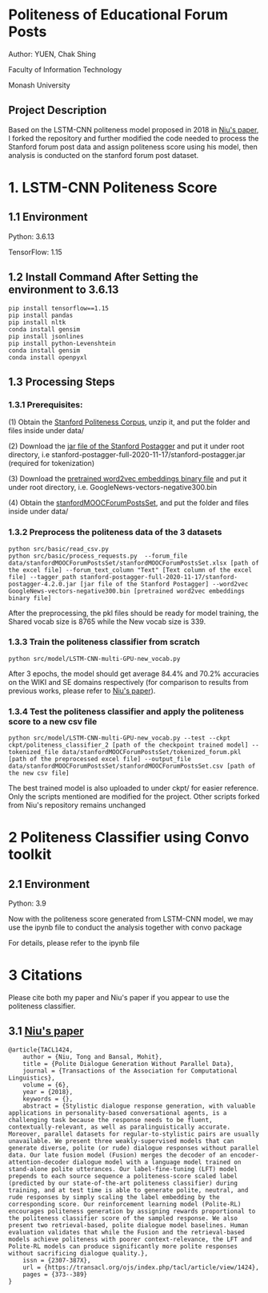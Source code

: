 # Politeness of Educational Forum Posts

Author: YUEN, Chak Shing

Faculty of Information Technology

Monash University

## Project Description

Based on the LSTM-CNN politeness model proposed in 2018 in [Niu's paper](https://arxiv.org/abs/1805.03162), I forked the repository and further modified the code needed to process the Stanford forum post data and assign politeness score using his model, then analysis is conducted on the stanford forum post dataset.

# 1. LSTM-CNN Politeness Score

## 1.1 Environment
Python: 3.6.13

TensorFlow: 1.15

## 1.2 Install Command After Setting the environment to 3.6.13
```
pip install tensorflow==1.15
pip install pandas
pip install nltk
conda install gensim
pip install jsonlines
pip install python-Levenshtein
conda install gensim
conda install openpyxl
```

## 1.3 Processing Steps

### 1.3.1 Prerequisites:

(1) Obtain the [Stanford Politeness Corpus](http://www.cs.cornell.edu/~cristian/Politeness_files/Stanford_politeness_corpus.zip), unzip it, and put the folder and files inside under data/

(2) Download the [jar file of the Stanford Postagger](https://nlp.stanford.edu/software/tagger.shtml) and put it under root directory, i.e stanford-postagger-full-2020-11-17/stanford-postagger.jar (required for tokenization)

(3) Download the [pretrained word2vec embeddings binary file](https://drive.google.com/uc?export=download&confirm=wa0J&id=0B7XkCwpI5KDYNlNUTTlSS21pQmM) and put it under root directory, i.e. GoogleNews-vectors-negative300.bin

(4) Obtain the [stanfordMOOCForumPostsSet]([https://datastage.stanford.edu/StanfordMoocPosts](https://github.com/akshayka/edxclassify?tab=readme-ov-file)), and put the folder and files inside under data/

### 1.3.2 Preprocess the politeness data of the 3 datasets
```
python src/basic/read_csv.py
python src/basic/process_requests.py  --forum_file data/stanfordMOOCForumPostsSet/stanfordMOOCForumPostsSet.xlsx [path of the excel file] --forum_text_column "Text" [Text column of the excel file] --tagger_path stanford-postagger-full-2020-11-17/stanford-postagger-4.2.0.jar [jar file of the Stanford Postagger] --word2vec GoogleNews-vectors-negative300.bin [pretrained word2vec embeddings binary file]
```
After the preprocessing, the pkl files should be ready for model training, the Shared vocab size is 8765 while the New vocab size is 339.


### 1.3.3 Train the politeness classifier from scratch
```
python src/model/LSTM-CNN-multi-GPU-new_vocab.py
```
After 3 epochs, the model should get average 84.4% and 70.2% accuracies on the WIKI and SE domains respectively (for comparison to results from previous works, please refer to [Niu's paper](https://arxiv.org/abs/1805.03162)). 

### 1.3.4 Test the politeness classifier and apply the politeness score to a new csv file
```
python src/model/LSTM-CNN-multi-GPU-new_vocab.py --test --ckpt ckpt/politeness_classifier_2 [path of the checkpoint trained model] --tokenized_file data/stanfordMOOCForumPostsSet/tokenized_forum.pkl [path of the preprocessed excel file] --output_file data/stanfordMOOCForumPostsSet/stanfordMOOCForumPostsSet.csv [path of the new csv file]
```

The best trained model is also uploaded to under ckpt/ for easier reference.
Only the scripts mentioned are modified for the project. Other scripts forked from Niu's repository remains unchanged

# 2 Politeness Classifier using Convo toolkit

## 2.1 Environment
Python: 3.9

Now with the politeness score generated from LSTM-CNN model, we may use the ipynb file to conduct the analysis together with convo package

For details, please refer to the ipynb file

# 3 Citations

Please cite both my paper and Niu's paper if you appear to use the politeness classifier.


## 3.1 [Niu's paper](https://arxiv.org/abs/1805.03162)

```
@article{TACL1424,
	author = {Niu, Tong and Bansal, Mohit},
	title = {Polite Dialogue Generation Without Parallel Data},
	journal = {Transactions of the Association for Computational Linguistics},
	volume = {6},
	year = {2018},
	keywords = {},
	abstract = {Stylistic dialogue response generation, with valuable applications in personality-based conversational agents, is a challenging task because the response needs to be fluent, contextually-relevant, as well as paralinguistically accurate. Moreover, parallel datasets for regular-to-stylistic pairs are usually unavailable. We present three weakly-supervised models that can generate diverse, polite (or rude) dialogue responses without parallel data. Our late fusion model (Fusion) merges the decoder of an encoder-attention-decoder dialogue model with a language model trained on stand-alone polite utterances. Our label-fine-tuning (LFT) model prepends to each source sequence a politeness-score scaled label (predicted by our state-of-the-art politeness classifier) during training, and at test time is able to generate polite, neutral, and rude responses by simply scaling the label embedding by the corresponding score. Our reinforcement learning model (Polite-RL) encourages politeness generation by assigning rewards proportional to the politeness classifier score of the sampled response. We also present two retrieval-based, polite dialogue model baselines. Human evaluation validates that while the Fusion and the retrieval-based models achieve politeness with poorer context-relevance, the LFT and Polite-RL models can produce significantly more polite responses without sacrificing dialogue quality.},
	issn = {2307-387X},
	url = {https://transacl.org/ojs/index.php/tacl/article/view/1424},
	pages = {373--389}
}
```
